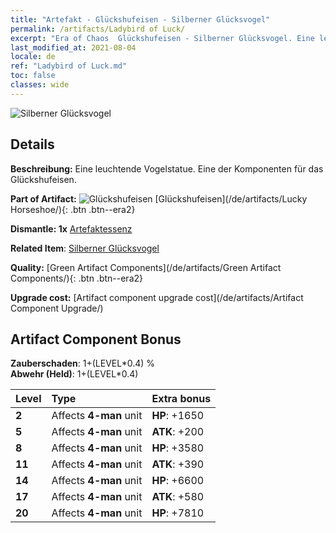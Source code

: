 ```yaml
---
title: "Artefakt - Glückshufeisen - Silberner Glücksvogel"
permalink: /artifacts/Ladybird of Luck/
excerpt: "Era of Chaos  Glückshufeisen - Silberner Glücksvogel. Eine leuchtende Vogelstatue. Eine der Komponenten für das Glückshufeisen."
last_modified_at: 2021-08-04
locale: de
ref: "Ladybird of Luck.md"
toc: false
classes: wide
---
```


 ![Silberner Glücksvogel](/images/t/artifact_40123.png)



## Details

 **Beschreibung:** Eine leuchtende Vogelstatue. Eine der Komponenten für das Glückshufeisen.

 **Part of Artifact:** ![Glückshufeisen](/images/t/icon_artifact_12.png) [Glückshufeisen](/de/artifacts/Lucky Horseshoe/){: .btn .btn--era2}

 **Dismantle: 1x** [Artefaktessenz](/ItemsDE/con_905/)

 **Related Item**: [Silberner Glücksvogel](/ItemsDE/art_111/)

 **Quality:** [Green Artifact Components](/de/artifacts/Green Artifact Components/){: .btn .btn--era2}

 **Upgrade cost:** [Artifact component upgrade cost](/de/artifacts/Artifact Component Upgrade/)

## Artifact Component Bonus

  **Zauberschaden**: 1+(LEVEL\*0.4) %<br/>**Abwehr (Held)**: 1+(LEVEL\*0.4)

  |  Level  | Type |    Extra bonus  | 
  |:--------|:-----|:----------------| 
  | **2** | Affects **4-man** unit | **HP**: +1650 | 
  | **5** | Affects **4-man** unit | **ATK**: +200 | 
  | **8** | Affects **4-man** unit | **HP**: +3580 | 
  | **11** | Affects **4-man** unit | **ATK**: +390 | 
  | **14** | Affects **4-man** unit | **HP**: +6600 | 
  | **17** | Affects **4-man** unit | **ATK**: +580 | 
  | **20** | Affects **4-man** unit | **HP**: +7810 | 

